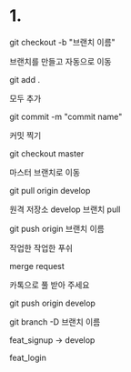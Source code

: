 # 1. 





git checkout -b "브랜치 이름"

브랜치를 만들고 자동으로 이동



git add .

모두 추가



git commit -m "commit name"

커밋 찍기



git checkout master

마스터 브랜치로 이동



git pull origin develop

원격 저장소 develop 브랜치 pull



git push origin  브랜치 이름

작업한 작업한 푸쉬



merge request





카톡으로 풀 받아 주세요



git push origin develop



git branch -D 브랜치 이름



feat_signup -> develop

feat_login  

 



